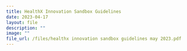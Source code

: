 ```yaml
---
title: HealthX Innovation Sandbox Guidelines
date: 2023-04-17
layout: file
description: ""
image: ""
file_url: /files/healthx innovation sandbox guidelines may 2023.pdf
---
```

